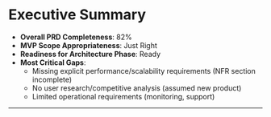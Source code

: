 # Executive Summary

- **Overall PRD Completeness**: 82%
- **MVP Scope Appropriateness**: Just Right
- **Readiness for Architecture Phase**: Ready
- **Most Critical Gaps**:
  - Missing explicit performance/scalability requirements (NFR section incomplete)
  - No user research/competitive analysis (assumed new product)
  - Limited operational requirements (monitoring, support)

---

